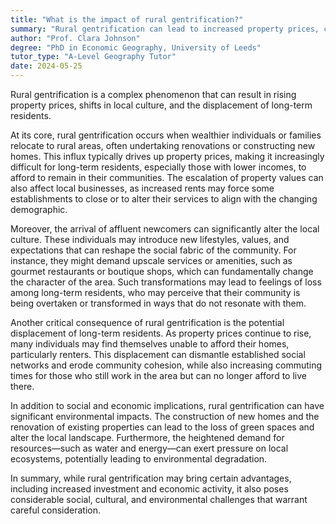 ```yaml
---
title: "What is the impact of rural gentrification?"
summary: "Rural gentrification can lead to increased property prices, changes in local culture, and displacement of long-term residents."
author: "Prof. Clara Johnson"
degree: "PhD in Economic Geography, University of Leeds"
tutor_type: "A-Level Geography Tutor"
date: 2024-05-25
---
```


Rural gentrification is a complex phenomenon that can result in rising property prices, shifts in local culture, and the displacement of long-term residents.

At its core, rural gentrification occurs when wealthier individuals or families relocate to rural areas, often undertaking renovations or constructing new homes. This influx typically drives up property prices, making it increasingly difficult for long-term residents, especially those with lower incomes, to afford to remain in their communities. The escalation of property values can also affect local businesses, as increased rents may force some establishments to close or to alter their services to align with the changing demographic.

Moreover, the arrival of affluent newcomers can significantly alter the local culture. These individuals may introduce new lifestyles, values, and expectations that can reshape the social fabric of the community. For instance, they might demand upscale services or amenities, such as gourmet restaurants or boutique shops, which can fundamentally change the character of the area. Such transformations may lead to feelings of loss among long-term residents, who may perceive that their community is being overtaken or transformed in ways that do not resonate with them.

Another critical consequence of rural gentrification is the potential displacement of long-term residents. As property prices continue to rise, many individuals may find themselves unable to afford their homes, particularly renters. This displacement can dismantle established social networks and erode community cohesion, while also increasing commuting times for those who still work in the area but can no longer afford to live there.

In addition to social and economic implications, rural gentrification can have significant environmental impacts. The construction of new homes and the renovation of existing properties can lead to the loss of green spaces and alter the local landscape. Furthermore, the heightened demand for resources—such as water and energy—can exert pressure on local ecosystems, potentially leading to environmental degradation.

In summary, while rural gentrification may bring certain advantages, including increased investment and economic activity, it also poses considerable social, cultural, and environmental challenges that warrant careful consideration.
    